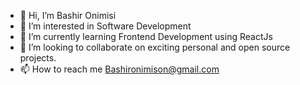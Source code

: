 - 👋 Hi, I’m Bashir Onimisi 
- 👀 I’m interested in Software Development 
- 🌱 I’m currently learning Frontend Development using ReactJs
- 💞️ I’m looking to collaborate on exciting personal and open source projects.
- 📫 How to reach me Bashironimison@gmail.com

<!---
Onimison/Onimison is a ✨ special ✨ repository because its `README.md` (this file) appears on your GitHub profile.
You can click the Preview link to take a look at your changes.
--->
